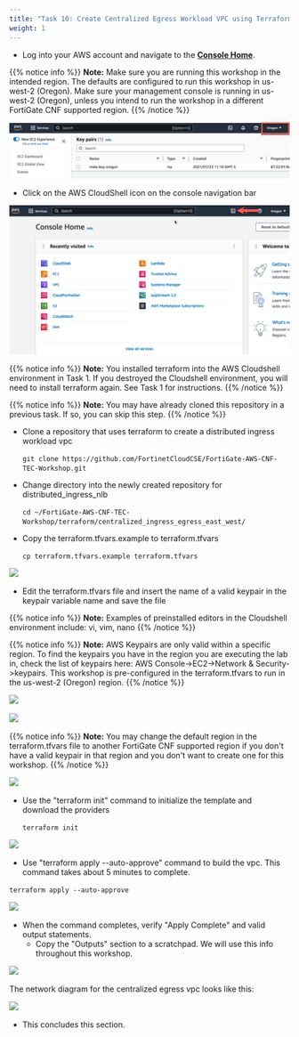 ```yaml
---
title: "Task 10: Create Centralized Egress Workload VPC using Terraform in AWS Cloudshell"
weight: 1
---
```


* Log into your AWS account and navigate to the [**Console Home**](https://us-west-2.console.aws.amazon.com/console/home?region=us-west-2#).

{{% notice info %}}
**Note:** Make sure you are running this workshop in the intended region. The defaults are configured to run this workshop in us-west-2 (Oregon). Make sure your management console is running in us-west-2 (Oregon), unless you intend to run the workshop in a different FortiGate CNF supported region.
{{% /notice %}}

![](../images/image-t2-0.png)

* Click on the AWS CloudShell icon on the console navigation bar

![](../images/image-t2-1.png)

{{% notice info %}}
**Note:** You installed terraform into the AWS Cloudshell environment in Task 1. If you destroyed the Cloudshell environment, you will need to install terraform again. See Task 1 for instructions.
{{% /notice %}}

{{% notice info %}}
**Note:** You may have already cloned this repository in a previous task. If so, you can skip this step.
{{% /notice %}}

* Clone a repository that uses terraform to create a distributed ingress workload vpc

  ``` git clone https://github.com/FortinetCloudCSE/FortiGate-AWS-CNF-TEC-Workshop.git ```

* Change directory into the newly created repository for distributed_ingress_nlb

  ``` cd ~/FortiGate-AWS-CNF-TEC-Workshop/terraform/centralized_ingress_egress_east_west/ ```
  
* Copy the terraform.tfvars.example to terraform.tfvars

  ``` cp terraform.tfvars.example terraform.tfvars ```
  
![](../images/image-t10-2.png)

* Edit the terraform.tfvars file and insert the name of a valid keypair in the keypair variable name and save the file

{{% notice info %}}
**Note:** Examples of preinstalled editors in the Cloudshell environment include: vi, vim, nano
{{% /notice %}}

{{% notice info %}}
**Note:** AWS Keypairs are only valid within a specific region. To find the keypairs you have in the region you are executing the lab in, check the list of keypairs here: AWS Console->EC2->Network & Security->keypairs. 
This workshop is pre-configured in the terraform.tfvars to run in the us-west-2 (Oregon) region. 
{{% /notice %}}

![](../images/image-t10-2a.png)

![](../images/image-t10-2b.png)

{{% notice info %}}
**Note:** You may change the default region in the terraform.tfvars file to another FortiGate CNF supported region if you don't have a valid keypair in that region and you don't want to create one for this workshop.
{{% /notice %}}

![](../images/image-t2-3.png)

* Use the "terraform init" command to initialize the template and download the providers

  ``` terraform init ```

![](../images/image-t10-3.png)

* Use "terraform apply --auto-approve" command to build the vpc. This command takes about 5 minutes to complete.

``` terraform apply --auto-approve ```

![](../images/image-t10-5a.png)

* When the command completes, verify "Apply Complete" and valid output statements.
  * Copy the "Outputs" section to a scratchpad. We will use this info throughout this workshop.

![](../images/image-t10-5b.png)

The network diagram for the centralized egress vpc looks like this:

![](../images/image-centralized-vpc.png)

* This concludes this section.
